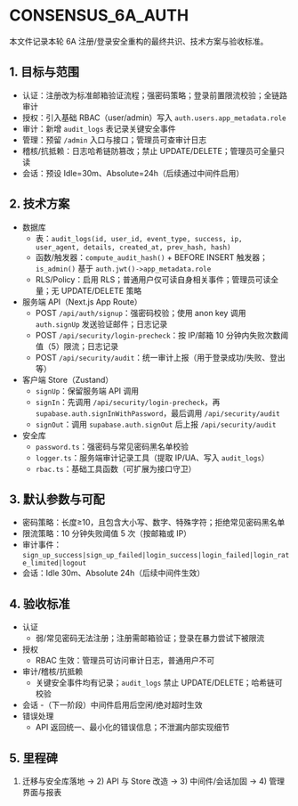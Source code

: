 # CONSENSUS_6A_AUTH

本文件记录本轮 6A 注册/登录安全重构的最终共识、技术方案与验收标准。

## 1. 目标与范围
- 认证：注册改为标准邮箱验证流程；强密码策略；登录前置限流校验；全链路审计
- 授权：引入基础 RBAC（user/admin）写入 `auth.users.app_metadata.role`
- 审计：新增 `audit_logs` 表记录关键安全事件
- 管理：预留 `/admin` 入口与接口；管理员可查审计日志
- 稽核/抗抵赖：日志哈希链防篡改；禁止 UPDATE/DELETE；管理员可全量只读
- 会话：预设 Idle=30m、Absolute=24h（后续通过中间件启用）

## 2. 技术方案
- 数据库
  - 表：`audit_logs(id, user_id, event_type, success, ip, user_agent, details, created_at, prev_hash, hash)`
  - 函数/触发器：`compute_audit_hash()` + BEFORE INSERT 触发器；`is_admin()` 基于 `auth.jwt()->app_metadata.role`
  - RLS/Policy：启用 RLS；普通用户仅可读自身相关事件；管理员可读全量；无 UPDATE/DELETE 策略
- 服务端 API（Next.js App Route）
  - POST `/api/auth/signup`：强密码校验；使用 anon key 调用 `auth.signUp` 发送验证邮件；日志记录
  - POST `/api/security/login-precheck`：按 IP/邮箱 10 分钟内失败次数阈值（5）限流；日志记录
  - POST `/api/security/audit`：统一审计上报（用于登录成功/失败、登出等）
- 客户端 Store（Zustand）
  - `signUp`：保留服务端 API 调用
  - `signIn`：先调用 `/api/security/login-precheck`，再 `supabase.auth.signInWithPassword`，最后调用 `/api/security/audit`
  - `signOut`：调用 `supabase.auth.signOut` 后上报 `/api/security/audit`
- 安全库
  - `password.ts`：强密码与常见密码黑名单校验
  - `logger.ts`：服务端审计记录工具（提取 IP/UA、写入 `audit_logs`）
  - `rbac.ts`：基础工具函数（可扩展为接口守卫）

## 3. 默认参数与可配
- 密码策略：长度≥10，且包含大小写、数字、特殊字符；拒绝常见密码黑名单
- 限流策略：10 分钟失败阈值 5 次（按邮箱或 IP）
- 审计事件：`sign_up_success|sign_up_failed|login_success|login_failed|login_rate_limited|logout`
- 会话：Idle 30m、Absolute 24h（后续中间件生效）

## 4. 验收标准
- 认证
  - 弱/常见密码无法注册；注册需邮箱验证；登录在暴力尝试下被限流
- 授权
  - RBAC 生效：管理员可访问审计日志，普通用户不可
- 审计/稽核/抗抵赖
  - 关键安全事件均有记录；`audit_logs` 禁止 UPDATE/DELETE；哈希链可校验
- 会话
  -（下一阶段）中间件启用后空闲/绝对超时生效
- 错误处理
  - API 返回统一、最小化的错误信息；不泄漏内部实现细节

## 5. 里程碑
1) 迁移与安全库落地 → 2) API 与 Store 改造 → 3) 中间件/会话加固 → 4) 管理界面与报表

